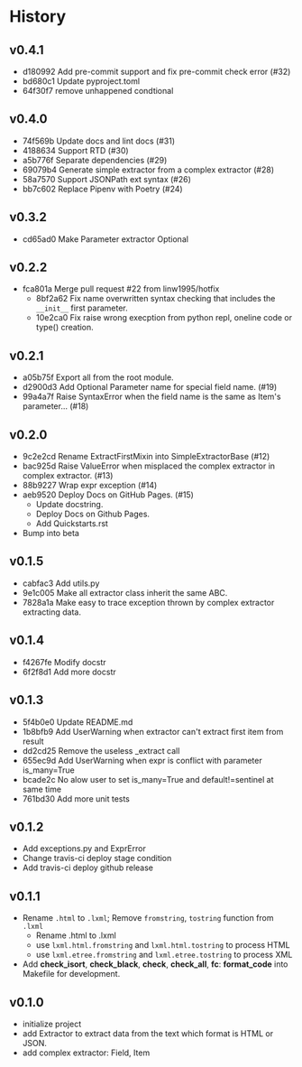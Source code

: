 # History

## v0.4.1

- d180992 Add pre-commit support and fix pre-commit check error (#32)
- bd680c1 Update pyproject.toml
- 64f30f7 remove unhappened condtional

## v0.4.0

- 74f569b Update docs and lint docs (#31)
- 4188634 Support RTD (#30)
- a5b776f Separate dependencies (#29)
- 69079b4 Generate simple extractor from a complex extractor (#28)
- 58a7570 Support JSONPath ext syntax (#26)
- bb7c602 Replace Pipenv with Poetry (#24)

## v0.3.2

- cd65ad0 Make Parameter extractor Optional

## v0.2.2

- fca801a Merge pull request #22 from linw1995/hotfix
  - 8bf2a62 Fix name overwritten syntax checking that includes the `__init__` first parameter.
  - 10e2ca0 Fix raise wrong execption from python repl, oneline code or type() creation.

## v0.2.1

- a05b75f Export all from the root module.
- d2900d3 Add Optional Parameter name for special field name. (#19)
- 99a4a7f Raise SyntaxError when the field name is the same as Item's parameter… (#18)

## v0.2.0

- 9c2e2cd Rename ExtractFirstMixin into SimpleExtractorBase (#12)
- bac925d Raise ValueError when misplaced the complex extractor in complex extractor. (#13)
- 88b9227 Wrap expr exception (#14)
- aeb9520 Deploy Docs on GitHub Pages. (#15)
  - Update docstring.
  - Deploy Docs on Github Pages.
  - Add Quickstarts.rst
- Bump into beta

## v0.1.5

- cabfac3 Add utils.py
- 9e1c005 Make all extractor class inherit the same ABC.
- 7828a1a Make easy to trace exception thrown by complex extractor extracting data.

## v0.1.4

- f4267fe Modify docstr
- 6f2f8d1 Add more docstr

## v0.1.3

- 5f4b0e0 Update README.md
- 1b8bfb9 Add UserWarning when extractor can't extract first item from result
- dd2cd25 Remove the useless _extract call
- 655ec9d Add UserWarning when expr is conflict with parameter is_many=True
- bcade2c No alow user to set is_many=True and default!=sentinel at same time
- 761bd30 Add more unit tests

## v0.1.2

- Add exceptions.py and ExprError
- Change travis-ci deploy stage condition
- Add travis-ci deploy github release

## v0.1.1

- Rename `.html` to `.lxml`; Remove `fromstring`, `tostring` function from `.lxml`
  - Rename .html to .lxml
  - use `lxml.html.fromstring` and `lxml.html.tostring` to process HTML
  - use `lxml.etree.fromstring` and `lxml.etree.tostring` to process XML
- Add **check_isort**, **check_black**, **check**, **check_all**, **fc**: **format_code** into Makefile for development.

## v0.1.0

- initialize project
- add Extractor to extract data from the text which format is HTML or JSON.
- add complex extractor: Field, Item
